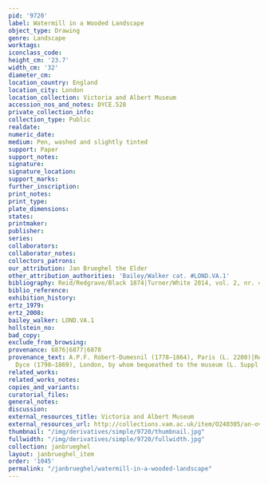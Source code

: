 ```yaml
---
pid: '9720'
label: Watermill in a Wooded Landscape
object_type: Drawing
genre: Landscape
worktags:
iconclass_code:
height_cm: '23.7'
width_cm: '32'
diameter_cm:
location_country: England
location_city: London
location_collection: Victoria and Albert Museum
accession_nos_and_notes: DYCE.528
private_collection_info:
collection_type: Public
realdate:
numeric_date:
medium: Pen, washed and slightly tinted
support: Paper
support_notes:
signature:
signature_location:
support_marks:
further_inscription:
print_notes:
print_type:
plate_dimensions:
states:
printmaker:
publisher:
series:
collaborators:
collaborator_notes:
collectors_patrons:
our_attribution: Jan Brueghel the Elder
other_attribution_authorities: 'Bailey/Walker cat. #LOND.VA.1'
bibliography: Reid/Redgrave/Black 1874|Turner/White 2014, vol. 2, nr. 458
biblio_reference:
exhibition_history:
ertz_1979:
ertz_2008:
bailey_walker: LOND.VA.1
hollstein_no:
bad_copy:
exclude_from_browsing:
provenance: 6876|6877|6878
provenance_text: A.P.F. Robert-Dumesnil (1778–1864), Paris (L. 2200)|Rev. Alexander
  Dyce (1798–1869), London, by whom bequeathed to the museum (L. Suppl. 153b), 1869
related_works:
related_works_notes:
copies_and_variants:
curatorial_files:
general_notes:
discussion:
external_resources_title: Victoria and Albert Museum
external_resources_url: http://collections.vam.ac.uk/item/O240305/an-overshot-watermill-in-a-drawing-brueghel-jan-the/
thumbnail: "/img/derivatives/simple/9720/thumbnail.jpg"
fullwidth: "/img/derivatives/simple/9720/fullwidth.jpg"
collection: janbrueghel
layout: janbrueghel_item
order: '1045'
permalink: "/janbrueghel/watermill-in-a-wooded-landscape"
---
```

